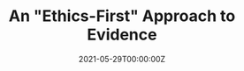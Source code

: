---
title: "An \"Ethics-First\" Approach to Evidence"
id: dtd
tagline: >
 There are many ethical norms surrounding evidence. Evidence determines when researchers should halt drug trials, and what pharmaceutical companies are obliged to disclose to the public. Prosecutors and witnesses are obliged to disclose certain types of evidence in court trials, and jury members are obliged to be responsive to evidence when rendering their verdicts. But scientific evidence is often defined in purely statistical terms. We bridge this gap, by *deriving* theories of statistical evidence from ethical premises. Specifically, we argue that several theories of statistical evidence, including likelihoodism, Bayesian confirmation theory, and Robust Bayesianism (see below), answer the ethical question, "When is a scientist obliged to disclose experimental data or analysis?"

 In the future, we hope to extend our "ethics-first" approach to other epistemological concepts, such as knowledge or confirmation.
tags:
- phil
date: "2021-05-29T00:00:00Z"
publication: "In submission at *Philosophy of Science*"
coauthors: "with Conor Mayo-Wilson"
links:
# - name: Foundations Paper
#   url: 'files/foundations.pdf'
# url_pdf: /files/thesis.pdf
# url_code: '#'
# url_dataset: '#'
# url_poster: '#'
# url_project: ''
# url_source: '#'
# url_video: '#''
---